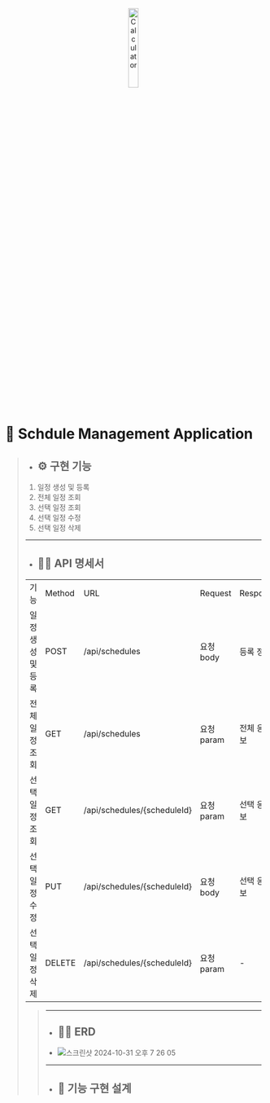 <p align="center">
<img src="https://cdn.imweb.me/thumbnail/20231120/9b1551ea109cf.png" width="20%" height="20%" title="px(픽셀) 크기 설정" alt="Calculator"></img>
</p>

# 📌 Schdule Management Application

>- ## ⚙ 구현 기능
>1. 일정 생성 및 등록
>2. 전체 일정 조회
>3. 선택 일정 조회
>4. 선택 일정 수정
>5. 선택 일정 삭제
>---
>- ## 👷‍♂️ API 명세서
> <table style="border: 2px;" align="center">
  <tr>
    <td> 기능</td>
    <td> Method </td>
    <td> URL </td>
    <td> Request </td>
    <td> Responese </td>
    <td> StatusCode </td>
  </tr><tr>
    <td > 일정 생성 및 등록 </td>
    <td > POST </td>
    <td > /api/schedules </td>
    <td > 요청 body </td>
    <td > 등록 정보 </td>
    <td > 200 : 정상등록 </td>
  </tr><tr>
    <td > 전체 일정 조회 </td>
    <td > GET </td>
    <td > /api/schedules </td>
    <td > 요청 param </td>
    <td > 전체 응답 정보 </td>
    <td > 200 : 정상등록 </td>
  </tr><tr>
    <td > 선택 일정 조회 </td>
    <td > GET </td>
    <td > /api/schedules/{scheduleId} </td>
    <td > 요청 param </td>
    <td > 선택 응답 정보 </td>
    <td > 200 : 정상등록 </td>
  </tr><tr>
    <td > 선택 일정 수정 </td>
    <td > PUT </td>
    <td > /api/schedules/{scheduleId} </td>
    <td > 요청 body </td>
    <td > 선택 응답 정보 </td>
    <td > 200 : 정상등록 </td>
  </tr><tr>
    <td > 선택 일정 삭제 </td>
    <td > DELETE </td>
    <td > /api/schedules/{scheduleId} </td>
    <td > 요청 param </td>
    <td > - </td>
    <td > 200 : 정상등록 </td>
  </tr>
</table>
  
>---
>- ## 👷‍♂️ ERD
>- ![스크린샷 2024-10-31 오후 7 26 05](https://github.com/user-attachments/assets/f3bbbed3-4b35-462d-9d43-05d4d20a9dc0)
>---
> - ## 🔧 기능 구현 설계
>> 
>> 




